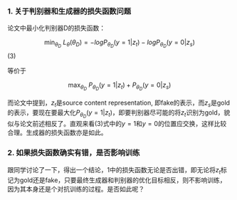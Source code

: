 ### 1. 关于判别器和生成器的损失函数问题
论文中最小化判别器D的损失函数：

$$  \mathop{\min}_{\theta_D} \ L_\theta(\theta_D) = -log P_{\theta_D}(y=1|z_t) -log P_{\theta_D}(y=0|z_s) $$   (3)

等价于

$$ \mathop{\max}_{\theta_D} \ P_{\theta_D}(y=1|z_t) + P_{\theta_D}(y=0|z_s) $$

而论文中提到，$z_t$是source content representation, 即fake的表示，而$z_s$是gold的表示，要现在要最大化$P_{\theta_D}(y=1|z_t)$，即要判别器尽可能的将$z_t$识别为gold，貌似与论文前述相反了。直观来看(3)式中的$y=1$和$y=0$的位置应交换，这样比较合理。生成器的损失函数亦是如此。

### 2. 如果损失函数确实有错，是否影响训练
跟同学讨论了一下，得出一个结论，1中的损失函数无论是否出错，即无论将$z_t$标记为gold还是fake，只要最终生成器和判别器的优化目标相反，则不影响训练，因为其本身还是个对抗训练的过程。是否如此呢？
